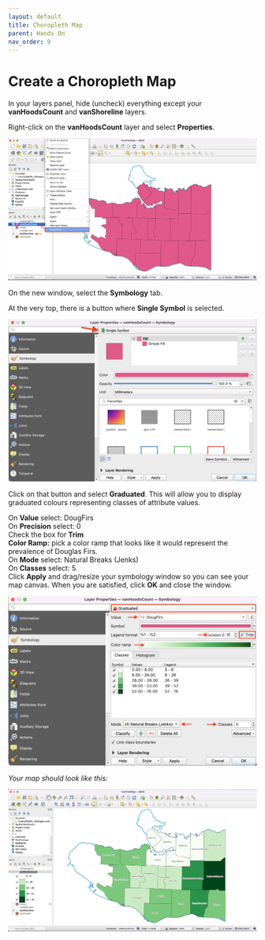 ```yaml
---
layout: default
title: Choropleth Map
parent: Hands On
nav_order: 9
---
```


# Create a Choropleth Map

In your layers panel, hide (uncheck) everything except your **vanHoodsCount** and **vanShoreline** layers.

Right-click on the **vanHoodsCount** layer and select **Properties**.

![vanHoodsCount Properties](vanHoodsCount-properties_20220519.png)

On the new window, select the **Symbology** tab.

At the very top, there is a button where **Single Symbol** is selected.

![Single symbol option](single-symbol_20220519.png)

Click on that button and select **Graduated**. This will allow you to display graduated colours representing classes of attribute values.

On **Value** select: DougFirs  
On **Precision** select: 0  
Check the box for **Trim**  
**Color Ramp:** pick a color ramp that looks like it would represent the prevalence of Douglas Firs.     
On **Mode** select: Natural Breaks (Jenks)  
On **Classes** select: 5  
Click **Apply** and drag/resize your symbology window so you can see your map canvas. When you are satisfied, click **OK** and close the window.  

![VanHoodsCount graduated attributes](vanHoodsCount-graduated-attributes_20220519.png)

*Your map should look like this:*

![Green choropleth map](VanHoods-map_20220520.png)

